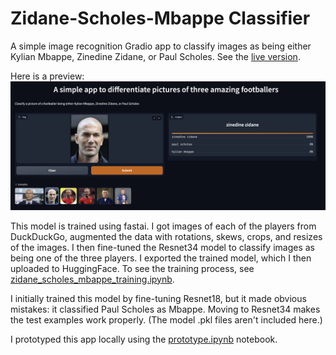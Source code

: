 # Zidane-Scholes-Mbappe Classifier
A simple image recognition Gradio app to classify images as being either
Kylian Mbappe, Zinedine Zidane, or Paul Scholes. See the
[live version](https://huggingface.co/spaces/pvasudev/zidane_scholes_mbappe).

Here is a preview:
![Click on the live-version link above!](https://github.com/pvasudev16/footballer_classifier/blob/main/app_preview.jpg)

This model is trained using fastai. I got images of each of the players
from DuckDuckGo, augmented the data with rotations, skews, crops, and
resizes of the images. I then fine-tuned the Resnet34 model to classify
images as being one of the three players. I exported the trained model,
which I then uploaded to HuggingFace.
To see the training process, see
[zidane_scholes_mbappe_training.ipynb](https://github.com/pvasudev16/footballer_classifier/blob/main/zidane_scholes_mbappe_training.ipynb).

I initially trained this model by fine-tuning Resnet18, but it made
obvious mistakes: it classified Paul Scholes as Mbappe. 
Moving to Resnet34 makes the test examples work properly. (The model
.pkl files aren't included here.)

I prototyped this app locally using the
[prototype.ipynb](https://github.com/pvasudev16/footballer_classifier/blob/main/prototype.ipynb)
notebook.
